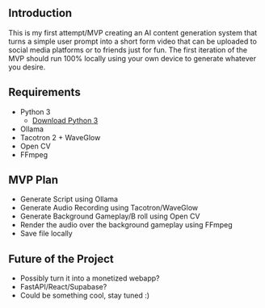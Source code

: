 ## Introduction
This is my first attempt/MVP creating an AI content generation system that turns a simple user prompt into a short form video that can be uploaded to social media platforms or to friends just for fun.
The first iteration of the MVP should run 100% locally using your own device to generate whatever you desire.

## Requirements
- Python 3
  - [Download Python 3](https://www.python.org/downloads/)
- Ollama
- Tacotron 2 + WaveGlow
- Open CV
- FFmpeg

## MVP Plan
- Generate Script using Ollama
- Generate Audio Recording using Tacotron/WaveGlow
- Generate Background Gameplay/B roll using Open CV
- Render the audio over the background gameplay using FFmpeg
- Save file locally

## Future of the Project
- Possibly turn it into a monetized webapp?
- FastAPI/React/Supabase?
- Could be something cool, stay tuned :)
